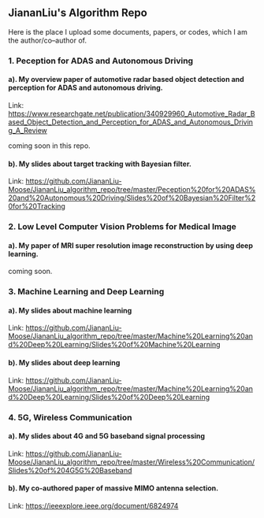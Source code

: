 ## JiananLiu's Algorithm Repo
Here is the place I upload some documents, papers, or codes, which I am the author/co–author of.


### 1. Peception for ADAS and Autonomous Driving 
#### a). My overview paper of automotive radar based object detection and perception for ADAS and autonomous driving.
Link: https://www.researchgate.net/publication/340929960_Automotive_Radar_Based_Object_Detection_and_Perception_for_ADAS_and_Autonomous_Driving_A_Review

coming soon in this repo.

#### b). My slides about target tracking with Bayesian filter.
Link: https://github.com/JiananLiu-Moose/JiananLiu_algorithm_repo/tree/master/Peception%20for%20ADAS%20and%20Autonomous%20Driving/Slides%20of%20Bayesian%20Filter%20for%20Tracking

### 2. Low Level Computer Vision Problems for Medical Image 
#### a). My paper of MRI super resolution image reconstruction by using deep learning.
coming soon.


### 3. Machine Learning and Deep Learning
#### a). My slides about machine learning
Link: https://github.com/JiananLiu-Moose/JiananLiu_algorithm_repo/tree/master/Machine%20Learning%20and%20Deep%20Learning/Slides%20of%20Machine%20Learning
#### b). My slides about deep learning
Link: https://github.com/JiananLiu-Moose/JiananLiu_algorithm_repo/tree/master/Machine%20Learning%20and%20Deep%20Learning/Slides%20of%20Deep%20Learning

### 4. 5G, Wireless Communication
#### a). My slides about 4G and 5G baseband signal processing
Link: https://github.com/JiananLiu-Moose/JiananLiu_algorithm_repo/tree/master/Wireless%20Communication/Slides%20of%204G5G%20Baseband

#### b). My co-authored paper of massive MIMO antenna selection.
Link: https://ieeexplore.ieee.org/document/6824974
